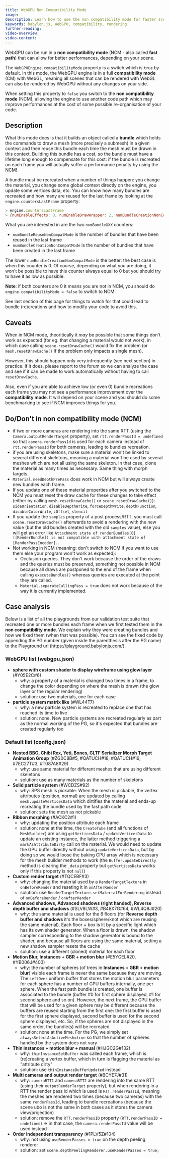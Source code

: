 ```yaml
---
title: WebGPU Non Compatibility Mode
image:
description: Learn how to use the non compatibility mode for faster scene display
keywords: babylon.js, WebGPU, compatibility, rendering
further-reading:
video-overview:
video-content:
---
```


WebGPU can be run in a **non compatibility mode** (NCM - also called **fast path**) that can allow for better performances, depending on your scene.

The `WebGPUEngine.compatibilityMode` property is a switch which is `true` by default. In this mode, the WebGPU engine is in a full **compatibility mode** (CM) with WebGL, meaning all scenes that can be rendered with WebGL can also be rendered by WebGPU without any changes on your side.

When setting this property to `false` you switch to the **non compatibility mode** (NCM), allowing the engine to use another code path which may improve performances at the cost of some possible re-organisation of your code.

## Description

What this mode does is that it builds an object called a **bundle** which holds the commands to draw a mesh (more precisely a submesh) in a given context and then reuse this bundle each time the mesh must be drawn in this context. Building this bundle has a cost, so the bundle must have a lifetime long enough to compensate for this cost: if the bundle is recreated on each frame you will actually suffer a performance penalty by using the NCM!

A bundle must be recreated when a number of things happen: you change the material, you change some global context directly on the engine, you update some vertices data, etc. You can know how many bundles are recreated and how many are reused for the last frame by looking at the `engine.countersLastFrame` property:

```javascript
> engine.countersLastFrame
> {numEnableEffects: 0, numEnableDrawWrapper: 2, numBundleCreationNonCompatMode: 0, numBundleReuseNonCompatMode: 2}
```

What you are interested in are the two `numBundleXXX` counters:

- `numBundleReuseNonCompatMode` is the number of bundles that have been reused in the last frame
- `numBundleCreationNonCompatMode` is the number of bundles that have been created in the last frame

The lower `numBundleCreationNonCompatMode` is the better: the best case is when this counter is 0. Of course, depending on what you are doing, it won't be possible to have this counter always equal to 0 but you should try to have it as low as possible.

**Note**: if both counters are 0 it means you are not in NCM, you should do `engine.compatibilityMode = false` to switch to NCM.

See last section of this page for things to watch for that could lead to bundle (re)creations and how to modify your code to avoid this.

## Caveats

When in NCM mode, theoritically it _may_ be possible that some things don't work as expected (for eg. that changing a material would not work), in which case calling `scene.resetDrawCache()` would fix the problem (or `mesh.resetDrawCache()` if the problem only impacts a single mesh).

However, this should happen only very infrequently (see next section) in practice: if it does, please report to the forum so we can analyze the case and see if it can be made to work automatically without having to call `resetDrawCache`.

Also, even if you are able to achieve low (or even 0) bundle recreations each frame you may not see a performance improvement over the **compatibility mode**. It will depend on your scene and you should do some benchmarking to see if NCM improves things for you.

## Do/Don't in non compatibility mode (NCM)

- if two or more cameras are rendering into the same RTT (using the `Camera.outputRenderTarget` property), set `rtt.renderPassId = undefined` so that `camera.renderPassId` is used for each camera instead of `rtt.renderPassId` for both cameras, leading to bundles recreation.
- if you are using skeletons, make sure a material won't be linked to several different skeletons, meaning a material won't be used by several meshes which are not all using the same skeleton. In that case, clone the material as many times as necessary. Same thing with morph targets.
- `Material.needDepthPrePass` does work in NCM but will always create new bundles each frame.
- If you update one of these material properties after you switched to the NCM you must reset the draw cache for these changes to take effect (either by calling `mesh.resetDrawCache()` or `scene.resetDrawCache()`): `sideOrientation`, `disableDepthWrite`, `forceDepthWrite`, `depthFunction`, `disableColorWrite`, `zOffset`, `stencil`
- If you update the `samples` property of a post process/RTT, you must call `scene.resetDrawCache()` afterwards to avoid a rendering with the new value (but the old bundles created with the old `samples` value), else you will get an error like `Attachment state of renderBundles[0] ([RenderBundle]) is not compatible with attachment state of [RenderPassEncoder].`.
- Not working in NCM (meaning: don't switch to NCM if you want to use them else your program won't work as expected):
  - Occlusion queries. They don't work because the order of the draws and the queries must be preserved, something not possible in NCM because all draws are postponed to the end of the frame when calling `executeBundles()` whereas queries are executed at the point they are called.
  - `Material.separateCullingPass = true` does not work because of the way it is currently implemented.

## Case analysis

Below is a list of all the playgrounds from our validation test suite that recreated one or more bundles each frame when we first tested them in the **non compatibility mode**. We explain why they were creating bundles and how we fixed them (when that was possible). You can see the fixed code by appending the PG number (given inside the parenthesis after the PG name) to the Playground url (https://playground.babylonjs.com/).

### WebGPU list (webgpu.json)

- **sphere with custom shader to display wireframe using glow layer** (#Y05E2C#6)
  - why: a property of a material is changed two times in a frame, to change the color depending on where the mesh is drawn (the glow layer or the regular rendering)
  - solution: use two materials, one for each case
- **particle system matrix like** (#WL44T7)
  - why: a new particle system is recreated to replace one that has reached its time to live
  - solution: none. New particle systems are recreated regularly as part as the normal working of the PG, so it's expected that bundles are created regularly too

### Default list (config.json)

- **Nested BBG, Chibi Rex, Yeti, Bones, GLTF Serializer Morph Target Animation Group** (#ZG0C8B#5, #QATUCH#18, #QATUCH#19, #7EC27T#3, #T087A8#29)
  - why: use same material for different meshes that are using different skeletons
  - solution: use as many materials as the number of skeletons
- **Solid particle system** (#WCDZS#92)
  - why: SPS mesh is pickable. When the mesh is pickable, the vertex attributes (position, normal) are updated by calling `mesh.updateVerticesData` which dirtifies the material and ends-up recreating the bundle used by the fast path code
  - solution: sets the mesh as not pickable
- **Ribbon morphing** (#ACKC2#1)
  - why: updating the position attribute each frame
  - solution: none at the time, the `CreateTube` (and all functions of `MeshBuilder`) are using `getVerticesData` / `updateVerticesData` to update an existing instance, the latter method triggering a `markAsAttributeDirty` call on the material. We would need to update the GPU buffer directly without using `updateVerticesData`, but by doing so we would loose the baking CPU array which is necessary for the mesh builder methods to work (the `Buffer.updateDirectly` method is clearing the `_data` property but `getVerticesData` works only if this property is not `null`)
- **Custom render target** (#TQCEBF#3)
  - why: changing the material used by a `RenderTargetTexture` in `onBeforeRender` and reseting it in `onAfterRender`
  - solution: use `RenderTargetTexture.setMaterialForRendering` instead of `onBeforeRender` / `onAfterRender`
- **Advanced shadows, Advanced shadows (right handed), Reverse depth buffer and shadows** (#SLV8LW#3, #B48X7G#64, #WL4Q8J#20)
  - why: the same material is used for the 8 floors (for **Reverse depth buffer and shadows** it's the boxes/sphere/knot which are reusing the same material). Each floor + box is lit by a specific light which has its own shader generator. When a floor is drawn, the shadow sampler corresponding to the shadow generator is bound to the shader, and because all floors are using the same material, setting a new shadow sampler resets the cache
  - solution: use a different (cloned) material for each floor
- **Motion Blur, Instances + GBR + motion blur** (#E5YGEL#20, #YB006J#403)
  - why: the number of spheres (of trees in **Instances + GBR + motion blur**) visible each frame is never the same because they are moving. The `LeftOver` uniform buffer that stores the motion blur parameters for each sphere has a number of GPU buffers internally, one per sphere. When the fast path bundle is created, one buffer is associated to the bundle (buffer #0 for first sphere displayed, #1 for second sphere and so on). However, the next frame, the GPU buffer that will be used for a given sphere may be different because the buffers are reused starting from the first one: the first buffer is used for the first sphere displayed, second buffer is used for the second sphere displayed, etc. So, if the spheres are not displayed in the same order, the bundle(s) will be recreated
  - solution: none at the time. For the PG, we simply set `alwaysSelectAsActiveMesh=true` so that the number of spheres handled by the system does not vary
- **Thin instances + motion blur + manual** (#HJGC2G#132)
  - why: `thinInstanceSetBuffer` was called each frame, which is (re)creating a vertex buffer, which in turn is flagging the material as "attribute dirty"
  - solution: use `thinInstanceBufferUpdated` instead
- **Multi cameras and output render target** (#BCYE7J#31)
  - why: `cameraRTT1` and `cameraRTT2` are rendering into the same RTT (using their `outputRenderTarget` property), but when rendering in a RTT the render pass id which is used is `RTT.renderPassId`, meaning the meshes are rendered two times (because two cameras) with the same `renderPassId`, leading to bundle recreations (because the scene ubo is not the same in both cases as it stores the camera view/projection)
  - solution: remove the `RTT.renderPassID` property (`RTT.renderPassID = undefined`) => in that case, the `camera.renderPassId` value will be used instead
- **Order independent transparency** (#1PLV5Z#104)
  - why: not using `useRenderPasses = true` on the depth peeling renderer
  - solution: set `scene.depthPeelingRenderer.useRenderPasses = true;`
